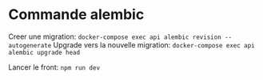 # Commande alembic

Creer une migration: `docker-compose exec api alembic revision --autogenerate`
Upgrade vers la nouvelle migration: `docker-compose exec api alembic upgrade head`

Lancer le front: `npm run dev`